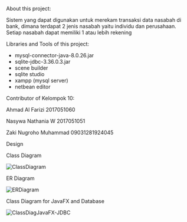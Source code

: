 About this project:

Sistem yang dapat digunakan untuk merekam transaksi data nasabah di bank, dimana terdapat 2 jenis nasabah yaitu individu dan perusahaan. Setiap nasabah dapat memiliki 1 atau lebih rekening


Libraries and Tools of this project:

- mysql-connector-java-8.0.26.jar
- sqlite-jdbc-3.36.0.3.jar
- scene builder
- sqlite studio
- xampp (mysql server)
- netbean editor


Contributor of Kelompok 10:

Ahmad Al Farizi 2017051060

Nasywa Nathania W 2017051051

Zaki Nugroho Muhammad 09031281924045





Design

Class Diagram

![ClassDiagram](https://user-images.githubusercontent.com/83463202/135701609-633a4328-b5f8-4116-b5c6-c72922df879b.png)


ER Diagram

![ERDiagram](https://user-images.githubusercontent.com/83463202/135701612-35c9dbdb-debd-4a56-9c1d-025ad89329e4.png)


Class Diagram for JavaFX and Database

![ClassDiagJavaFX-JDBC](https://user-images.githubusercontent.com/83463202/135701617-f6484abd-4cd0-478d-842c-72274834221b.png)
